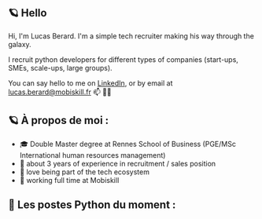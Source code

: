 ## 🪐 Hello 

Hi, I'm Lucas Berard.
I'm a simple tech recruiter making his way through the galaxy.

I recruit python developers for different types of companies (start-ups, SMEs, scale-ups, large groups).

You can say hello to me on
[LinkedIn](https://www.linkedin.com/in/lucas-berard-5a4653241/),
or by email at lucas.berard@mobiskill.fr 📫 👋🏼

## 🪐 À propos de moi :

- 🎓 Double Master degree at Rennes School of Business (PGE/MSc International human resources management)
- 👾 about 3 years of experience in recruitment / sales position
- 🎠 love being part of the tech ecosystem
- 👔 working full time at Mobiskill

## 🐍 Les postes Python du moment :

